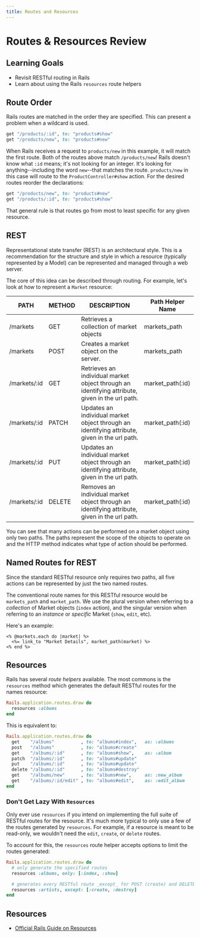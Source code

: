 ```yaml
---
title: Routes and Resources
---
```


# Routes & Resources Review
## Learning Goals
- Revisit RESTful routing in Rails
- Learn about using the Rails `resources` route helpers

## Route Order
Rails routes are matched in the order they are specified. This can present a problem when a wildcard is used.

```ruby
get "/products/:id", to: "products#show"
get "/products/new", to: "products#new"
```

When Rails receives a request to `products/new` in this example, it will match the first route. Both of the routes above match `/products/new`! Rails doesn't know what `:id` means; it's not looking for an integer. It's looking for anything--including the word `new`--that matches the route. `products/new` in this case will route to the `ProductController#show` action. For the desired routes reorder the declarations:

```ruby
get "/products/new", to: "products#new"
get "/products/:id", to: "products#show"
```

That general rule is that routes go from most to least specific for any given resource.

## REST
Representational state transfer (REST) is an architectural style. This is a recommendation for the structure and style in which a resource (typically represented by a Model) can be represented and managed through a web server.

The core of this idea can be described through routing. For example, let's look at how to represent a `Market` resource:

| PATH         | METHOD | DESCRIPTION                                                                                    | Path Helper Name |
|--------------|--------|------------------------------------------------------------------------------------------------|------------------|
| /markets     | GET    | Retrieves a collection of market objects                                                       | markets_path     |
| /markets     | POST   | Creates a market object on the server.                                                         | markets_path     |
| /markets/:id | GET    | Retrieves an individual market object through an identifying attribute, given in the url path. | market_path(:id) |
| /markets/:id | PATCH  | Updates an individual market object through an identifying attribute, given in the url path.   | market_path(:id) |
| /markets/:id | PUT    | Updates an individual market object through an identifying attribute, given in the url path.   | market_path(:id) |
| /markets/:id | DELETE | Removes an individual market object through an identifying attribute, given in the url path.   | market_path(:id) |

You can see that many actions can be performed on a market object using only two paths.
The paths represent the scope of the objects to operate on and the HTTP method indicates what type of action should be performed.

## Named Routes for REST
Since the standard RESTful resource only requires two paths, all five actions can be represented by just the two named routes.

The conventional route names for this RESTful resource would be `markets_path` and `market_path`. We use the plural version when referring to a _collection_ of Market objects (`index` action), and the singular version when referring to an _instance_ or _specific_ Market (`show`, `edit`, etc).

Here's an example:

```erb
<% @markets.each do |market| %>
  <%= link_to "Market Details", market_path(market) %>
<% end %>
```

## Resources
Rails has several _route helpers_ available. The most commons is the `resources` method which generates the default RESTful routes for the names resource:

```ruby
Rails.application.routes.draw do
  resources :albums
end
```

This is equivalent to:

```ruby
Rails.application.routes.draw do
  get    "/albums"          , to: "albums#index",   as: :albums
  post   "/albums"          , to: "albums#create"
  get    "/albums/:id"      , to: "albums#show",    as: :album
  patch  "/albums/:id"      , to: "albums#update"
  put    "/albums/:id"      , to: "albums#update"
  delete "/albums/:id"      , to: "albums#destroy"
  get    "/albums/new"      , to: "albums#new",     as: :new_album
  get    "/albums/:id/edit" , to: "albums#edit",    as: :edit_album
end
```

### Don't Get Lazy With `Resources`
Only ever use `resources` if you intend on implementing the full suite of RESTful routes for the resource. It's much more typical to only use a few of the routes generated by `resources`. For example, if a resource is meant to be read-only, we wouldn't need the `edit`, `create`, or `delete` routes.

To account for this, the `resources` route helper accepts options to limit the routes generated:

```ruby
Rails.application.routes.draw do
  # only generate the specified routes
  resources :albums, only: [:index, :show]

  # generates every RESTful route _except_ for POST (create) and DELETE (destroy)
  resources :artists, except: [:create, :destroy]
end
```
## Resources
- [Official Rails Guide on Resources](http://guides.rubyonrails.org/routing.html#singular-resources)
